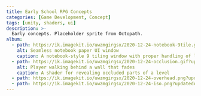 ```yaml
---
title: Early School RPG Concepts
categories: [Game Development, Concept]
tags: [unity, shaders, ui]
description: >-
  Early concepts. Placeholder sprite from Octopath.
album:
  - path: https://ik.imagekit.io/uwzmgirgsx/2020-12-24-notebook-9tile.gif?updatedAt=1750659831018
    alt: Seamless notebook paper UI window
    caption: A notebook-style 9 tiling window with proper handling of lines and pixel-art resolution.
  - path: https://ik.imagekit.io/uwzmgirgsx/2020-12-24-occlusion.gif?updatedAt=1750659586741
    alt: Player walking behind a wall that fades
    caption: A shader for revealing occluded parts of a level
  - path: https://ik.imagekit.io/uwzmgirgsx/2020-12-24-overhead.png?updatedAt=1750666338133
  - path: https://ik.imagekit.io/uwzmgirgsx/2020-12-24-iso.png?updatedAt=1750666338337
---
```

